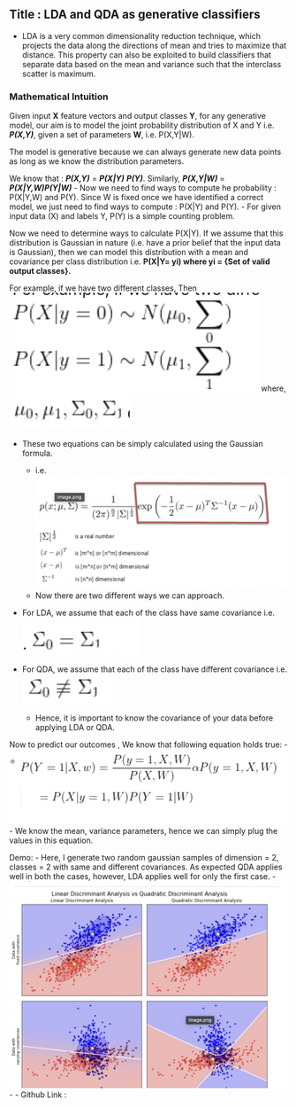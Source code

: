 ## Title : LDA and QDA as generative classifiers
- LDA is a very common dimensionality reduction technique, which projects the data along the directions of mean and tries to maximize that distance. This property can also be exploited to build classifiers that separate data based on the mean and variance such that the interclass scatter is maximum.

### Mathematical Intuition
Given input **X** feature vectors and output classes **Y**, for any generative model, our aim is to model the joint probability distribution of X and Y i.e. **_P(X,Y)_**, given a set of parameters **W**, i.e. P(X,Y|W).

The model is generative because we can always generate new data points as long as we know the distribution parameters.

We know that : **_P(X,Y)_** = **_P(X|Y)_** **_P(Y)_**.
Similarly, **_P(X,Y|W)_** = **_P(X|Y,W)P(Y|W)_**
    - Now we need to find ways to compute he probability : P(X|Y,W) and P(Y). Since W is fixed once we have identified a correct model, we just need to find ways to compute : P(X|Y) and P(Y).
    - For given input data (X) and labels Y, P(Y) is a simple counting problem.

Now we need to determine ways to calculate P(X|Y). If we assume that this distribution is Gaussian in nature (i.e. have a prior belief that the input data is Gaussian), then we can model this distribution with a mean and covariance per class distribution i.e. **P(X|Y= yi) where yi = {Set of valid output classes}.**

For example, if we have two different classes, Then 
![image.png](LDA_QDA/img/img6.png)
where,
![image.png](LDA_QDA/img/img5.png)
- These two equations can be simply calculated using the Gaussian formula.
    - i.e. ![image.png](LDA_QDA/img/img4.png)
    - Now there are two different ways we can approach.

- For LDA, we assume that each of the class have same covariance i.e. ![image.png](LDA_QDA/img/img3.png)
- For QDA, we assume that each of the class have different covariance i.e. ![image.png](LDA_QDA/img/img2.png)
    - Hence, it is important to know the covariance of your data before applying LDA or QDA.


Now to predict our outcomes , We know that following equation holds true:
        - ![image.png](LDA_QDA/img/img1.png)
    - We know the mean, variance parameters, hence we can simply plug the values in this equation.
    
Demo:
    - Here, I generate two random gaussian samples of dimension = 2, classes = 2 with same and different covariances. As expected QDA applies well in both the cases, however, LDA applies well for only the first case.
    - ![image.png](LDA_QDA/img/img7.png)
    - 
    - Github Link :
    
